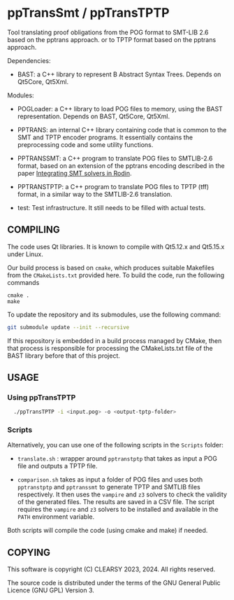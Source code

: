 # ppTransSmt / ppTransTPTP

Tool translating proof obligations from the POG format
to SMT-LIB 2.6 based on the pptrans approach.
or to TPTP format based on the pptrans approach.

Dependencies:

* BAST: a C++ library to represent B Abstract Syntax Trees. Depends on Qt5Core, Qt5Xml.

Modules:

* POGLoader: a C++ library to load POG files to memory, using the BAST
  representation. Depends on BAST, Qt5Core, Qt5Xml.

* PPTRANS: an internal C++ library containing code that is common to the SMT and TPTP
  encoder programs. It essentially contains the preprocessing code and some utility functions.

* PPTRANSSMT: a C++ program to translate POG files to SMTLIB-2.6
  format, based on an extension of the pptrans encoding described in the paper [Integrating SMT solvers in Rodin](http://dx.doi.org/10.3233/SAT190123).

* PPTRANSTPTP: a C++ program to translate POG files to TPTP (tff)
  format, in a similar way to the SMTLIB-2.6 translation.

* test: Test infrastructure. It still needs to be filled with actual tests.

## COMPILING

The code uses Qt libraries. It is known to compile with Qt5.12.x and Qt5.15.x under
Linux.

Our build process is based on `cmake`, which produces suitable Makefiles from the `CMakeLists.txt` provided here. To build the code, run the following commands
```
cmake .
make
```

To update the repository and its submodules, use the following command:

```bash
git submodule update --init --recursive
```

If this repository is embedded in a build process managed by CMake, then
that process is responsible for processing the CMakeLists.txt file of the
BAST library before that of this project.

## USAGE

### Using ppTransTPTP

```bash
  ./ppTransTPTP -i <input.pog> -o <output-tptp-folder>
```

### Scripts

Alternatively, you can use one of the following scripts in the `Scripts` folder:

* `translate.sh` : wrapper around `pptranstptp` that takes as input a POG file and outputs a TPTP file.

* `comparison.sh` takes as input a folder of POG files and uses both `pptranstptp` and `pptranssmt` to generate TPTP and SMTLIB files respectively. It then uses the `vampire` and `z3` solvers to check the validity of the generated files. The results are saved in a CSV file. The script requires the `vampire` and `z3` solvers to be installed and available in the `PATH` environment variable.

Both scripts will compile the code (using cmake and make) if needed.

## COPYING

This software is copyright (C) CLEARSY 2023, 2024. All rights reserved.

The source code is distributed under the terms of the GNU General Public Licence (GNU GPL) Version 3.
